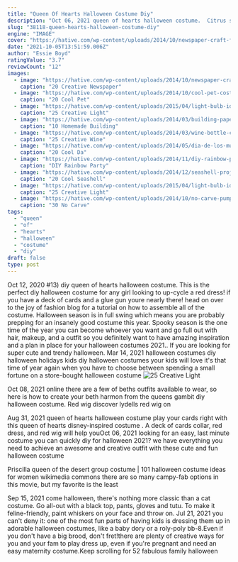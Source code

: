```yaml
---
title: "Queen Of Hearts Halloween Costume Diy"
description: "Oct 06, 2021 queen of hearts halloween costume.  Citrus slice halloween costume. These bright diy costumes will make you feel like youve still got a little slice of summer even among"
slug: "38118-queen-hearts-halloween-costume-diy"
engine: "IMAGE"
cover: "https://hative.com/wp-content/uploads/2014/10/newspaper-craft-fashion-ideas/8-creative-newspaper-craft-fashion-ideas.jpg"
date: "2021-10-05T13:51:59.006Z"
author: "Essie Boyd"
ratingValue: "3.7"
reviewCount: "12"
images:
  - image: "https://hative.com/wp-content/uploads/2014/10/newspaper-craft-fashion-ideas/8-creative-newspaper-craft-fashion-ideas.jpg"
    caption: "20 Creative Newspaper"
  - image: "https://hative.com/wp-content/uploads/2014/10/cool-pet-costumes/20-cool-pet-costumes.jpg"
    caption: "20 Cool Pet"
  - image: "https://hative.com/wp-content/uploads/2015/04/light-bulb-ideas/25-creative-light-bulb-diy-ideas.jpg"
    caption: "25 Creative Light"
  - image: "https://hative.com/wp-content/uploads/2014/03/building-paper-roll-crafts/15-toilet-paper-roll-castle.jpg"
    caption: "10 Homemade Building"
  - image: "https://hative.com/wp-content/uploads/2014/03/wine-bottle-chandeliers/8-diy-wine-bottle-chandelier.jpg"
    caption: "25 Creative Wine"
  - image: "https://hative.com/wp-content/uploads/2014/05/dia-de-los-muertos/9-sugar-skull-makeup.jpg"
    caption: "20 Cool Da"
  - image: "https://hative.com/wp-content/uploads/2014/11/diy-rainbow-party-decorating-ideas/13-easy-rainbow-ribbon-gift-wrap.jpg"
    caption: "DIY Rainbow Party"
  - image: "https://hative.com/wp-content/uploads/2014/12/seashell-project-ideas/2-seashell-curtain.jpg"
    caption: "20 Cool Seashell"
  - image: "https://hative.com/wp-content/uploads/2015/04/light-bulb-ideas/14-creative-light-bulb-diy-ideas.jpg"
    caption: "25 Creative Light"
  - image: "https://hative.com/wp-content/uploads/2014/10/no-carve-pumpkin-ideas/26-bear-pumpkin.jpg"
    caption: "30 No Carve"
tags:
  - "queen"
  - "of"
  - "hearts"
  - "halloween"
  - "costume"
  - "diy"
draft: false
type: post
---
```


Oct 12, 2020 #13) diy queen of hearts halloween costume. This is the perfect diy halloween costume for any girl looking to up-cycle a red dress! if you have a deck of cards and a glue gun youre nearly there! head on over to the joy of fashion blog for a tutorial on how to assemble all of the costume. Halloween season is in full swing which means you are probably prepping for an insanely good costume this year. Spooky season is the one time of the year you can become whoever you want and go full out with hair, makeup, and a outfit so you definitely want to have amazing inspiration and a plan in place for your halloween costumes 2021.. If you are looking for super cute and trendy halloween. Mar 14, 2021 halloween costumes diy halloween holidays kids diy halloween costumes your kids will love it's that time of year again when you have to choose between spending a small fortune on a store-bought halloween costume
![25 Creative Light](https://hative.com/wp-content/uploads/2015/04/light-bulb-ideas/14-creative-light-bulb-diy-ideas.jpg "25 Creative Light")

Oct 08, 2021 online there are a few of beths outfits available to wear, so here is how to create your beth harmon from the queens gambit diy halloween costume. Red wig discover lydells red wig on
<!--inArticleAds-->

<!--galleryOne-->

Aug 31, 2021 queen of hearts halloween costume play your cards right with this queen of hearts disney-inspired costume . A deck of cards collar, red dress, and red wig will help youOct 06, 2021 looking for an easy, last minute costume you can quickly diy for halloween 2021? we have everything you need to achieve an awesome and creative outfit with these cute and fun halloween costume
<!--inArticleAds-->

<!--galleryTwo-->

Priscilla queen of the desert group costume | 101 halloween costume ideas for women wikimedia commons there are so many campy-fab options in this movie, but my favorite is the least
<!--galleryThree-->

Sep 15, 2021 come halloween, there's nothing more classic than a cat costume. Go all-out with a black top, pants, gloves and tutu. To make it feline-friendly, paint whiskers on your face and throw on. Jul 21, 2021 you can't deny it: one of the most fun parts of having kids is dressing them up in adorable halloween costumes, like a baby dory or a roly-poly bb-8.Even if you don't have a big brood, don't fret!there are plenty of creative ways for you and your fam to play dress up, even if you're pregnant and need an easy maternity costume.Keep scrolling for 52 fabulous family halloween